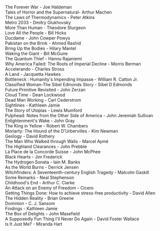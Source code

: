 The Forever War -	Joe Haldeman  
Tales of Horror and the Supernatural- Arthur Machen  
The Laws of Thermodynamics - Peter Atkins  
Metro 2033 - Dmitry Glukhovsky  
More Than Human - Theodore Sturgeon  
Love All the People - Bill Hicks  
Ducdame	- John Cowper Powys  
Pakistan on the Brink - Ahmed Rashid  
Bring Up the Bodies - Hilary Mantel  
Waking the Giant - Bill McGuire  
The Quantum Thief -	Hannu Rajaniemi  
Why America Failed: The Roots of Imperial Decline	- Morris Berman  
Accelerando	- Charles Stross  
A Land - Jacquetta Hawkes  
Bottleneck : Humanity's Impending Impasse -	William R. Catton Jr.  
Classified Woman-The Sibel Edmonds Story - Sibel D Edmonds  
Future Primitive Revisited - John Zerzan  
Cloud Time - Dean Lockwood  
Dead Man Working - Carl Cederstrom  
Sightlines - Kathleen Jamie  
The Story of Utopias - Lewis Mumford  
Pulphead: Notes from the Other Side of America - John Jeremiah Sullivan  
Enlightenment's Wake - John Gray  
The King in Yellow - Robert W. Chambers  
Moriarty: The Hound of the D'Urbervilles - Kim Newman  
Geology - David Rothery  
The Man Who Walked through Walls - Marcel Aymé  
The Highland Clearances	- John Prebble  
La Place de la Concorde Suisse - John McPhee  
Black Hearts - Jim Frederick  
The Hydrogen Sonata -	Iain M. Banks  
As the World Burns - Derrick Jensen  
Witchfinders: A Seventeenth-century English Tragedy -	Malcolm Gaskill  
Some Remarks - Neal Stephenson  
Childhood's End - Arthur C. Clarke  
An Attack on an Enemy of Freedom - Cicero  
Getting Things Done: How to achieve stress-free productivity - David Allen  
The Hidden Reality - Brian Greene  
Dominion - C. J. Sansom  
Findings - Kathleen Jamie  
The Box of Delights	- John Masefield  
A Supposedly Fun Thing I'll Never Do Again - David Foster Wallace  
Is It Just Me? - Miranda Hart  
